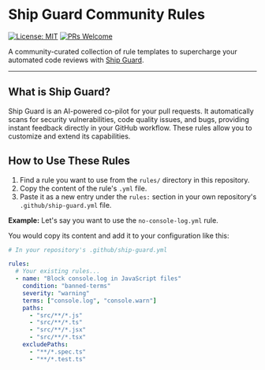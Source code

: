 # Ship Guard Community Rules

[![License: MIT](https://img.shields.io/badge/License-MIT-yellow.svg)](https://opensource.org/licenses/MIT)
[![PRs Welcome](https://img.shields.io/badge/PRs-welcome-brightgreen.svg)](CONTRIBUTING.md)

A community-curated collection of rule templates to supercharge your automated code reviews with [Ship Guard](https://shipguard.dev).

---
## What is Ship Guard?
Ship Guard is an AI-powered co-pilot for your pull requests. It automatically scans for security vulnerabilities, code quality issues, and bugs, providing instant feedback directly in your GitHub workflow. These rules allow you to customize and extend its capabilities.

## How to Use These Rules

1.  Find a rule you want to use from the `rules/` directory in this repository.
2.  Copy the content of the rule's `.yml` file.
3.  Paste it as a new entry under the `rules:` section in your own repository's `.github/ship-guard.yml` file.

**Example:**
Let's say you want to use the `no-console-log.yml` rule.

You would copy its content and add it to your configuration like this:

```yaml
# In your repository's .github/ship-guard.yml

rules:
  # Your existing rules...
  - name: "Block console.log in JavaScript files"
    condition: "banned-terms"
    severity: "warning"
    terms: ["console.log", "console.warn"]
    paths:
      - "src/**/*.js"
      - "src/**/*.ts"
      - "src/**/*.jsx"
      - "src/**/*.tsx"
    excludePaths:
      - "**/*.spec.ts"
      - "**/*.test.ts"
